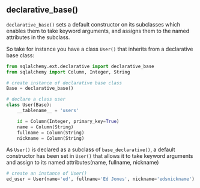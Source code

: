 ## declarative_base()

`declarative_base()` sets a default constructor on its subclasses which enables
them to take keyword arguments, and assigns them to the named attributes in the
subclass. 

So take for instance you have a class `User()` that inherits from a declarative
base class:
```python
from sqlalchemy.ext.declarative import declarative_base
from sqlalchemy import Column, Integer, String

# create instance of declarative base class
Base = declarative_base()

# declare a class user
class User(Base):
	__tablename__ = 'users'

	id = Column(Integer, primary_key=True)
	name = Column(String)
	fullname = Column(String)
	nickname = Column(String)
```

As `User()` is declared as a subclass of `base_declarative()`, a default
constructor has been set in `User()` that allows it to take keyword arguments
and assign to its named attributes(name, fullname, nickname)
```python
# create an instance of User()
ed_user = User(name='ed', fullname='Ed Jones', nickname='edsnickname')
```
